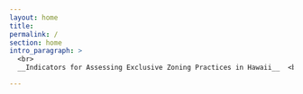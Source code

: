 ```yaml
---
layout: home
title:  
permalink: /
section: home
intro_paragraph: >
  <br>
  __Indicators for Assessing Exclusive Zoning Practices in Hawaii__  <br>

---
```

